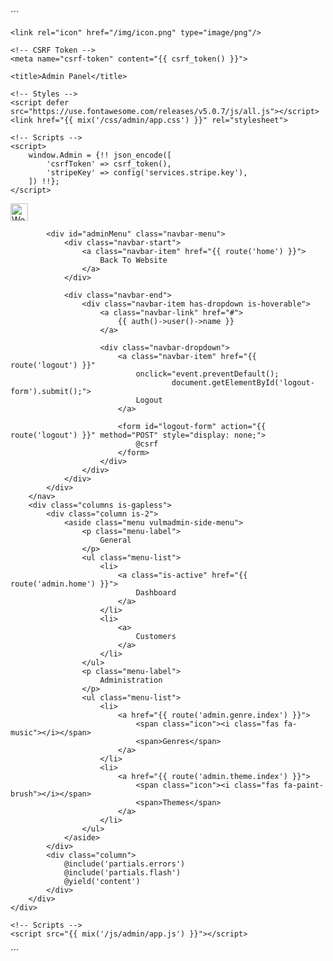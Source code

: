 ´´´
<!DOCTYPE html>
<html lang="en">
<head>
    <meta charset="utf-8">
    <meta http-equiv="X-UA-Compatible" content="IE=edge">
    <meta name="viewport" content="width=device-width, initial-scale=1">

    <link rel="icon" href="/img/icon.png" type="image/png"/>

    <!-- CSRF Token -->
    <meta name="csrf-token" content="{{ csrf_token() }}">

    <title>Admin Panel</title>

    <!-- Styles -->
    <script defer src="https://use.fontawesome.com/releases/v5.0.7/js/all.js"></script>
    <link href="{{ mix('/css/admin/app.css') }}" rel="stylesheet">

    <!-- Scripts -->
    <script>
        window.Admin = {!! json_encode([
            'csrfToken' => csrf_token(),
            'stripeKey' => config('services.stripe.key'),
        ]) !!};
    </script>
</head>
<body>
    <div id="vulmadmin">
        <nav class="navbar is-dark">
            <div class="navbar-brand">
                <a class="navbar-item" href="{{ route('admin.home') }}">
                    <img src="/img/logo-nav.svg" alt="WebRadio.io" height="28">
                </a>
                <div class="navbar-burger burger" data-target="adminMenu">
                    <span></span>
                    <span></span>
                    <span></span>
                </div>
            </div>

            <div id="adminMenu" class="navbar-menu">
                <div class="navbar-start">
                    <a class="navbar-item" href="{{ route('home') }}">
                        Back To Website
                    </a>
                </div>

                <div class="navbar-end">
                    <div class="navbar-item has-dropdown is-hoverable">
                        <a class="navbar-link" href="#">
                            {{ auth()->user()->name }}
                        </a>

                        <div class="navbar-dropdown">
                            <a class="navbar-item" href="{{ route('logout') }}"
                                onclick="event.preventDefault();
                                        document.getElementById('logout-form').submit();">
                                Logout
                            </a>

                            <form id="logout-form" action="{{ route('logout') }}" method="POST" style="display: none;">
                                @csrf
                            </form>
                        </div>
                    </div>
                </div>
            </div>
        </nav>
        <div class="columns is-gapless">
            <div class="column is-2">
                <aside class="menu vulmadmin-side-menu">
                    <p class="menu-label">
                        General
                    </p>
                    <ul class="menu-list">
                        <li>
                            <a class="is-active" href="{{ route('admin.home') }}">
                                Dashboard
                            </a>
                        </li>
                        <li>
                            <a>
                                Customers
                            </a>
                        </li>
                    </ul>
                    <p class="menu-label">
                        Administration
                    </p>
                    <ul class="menu-list">
                        <li>
                            <a href="{{ route('admin.genre.index') }}">
                                <span class="icon"><i class="fas fa-music"></i></span>
                                <span>Genres</span>
                            </a>
                        </li>
                        <li>
                            <a href="{{ route('admin.theme.index') }}">
                                <span class="icon"><i class="fas fa-paint-brush"></i></span>
                                <span>Themes</span>
                            </a>
                        </li>
                    </ul>
                </aside>
            </div>
            <div class="column">
                @include('partials.errors')
                @include('partials.flash')
                @yield('content')
            </div>
        </div>
    </div>

    <!-- Scripts -->
    <script src="{{ mix('/js/admin/app.js') }}"></script>
</body>
</html>
´´´
